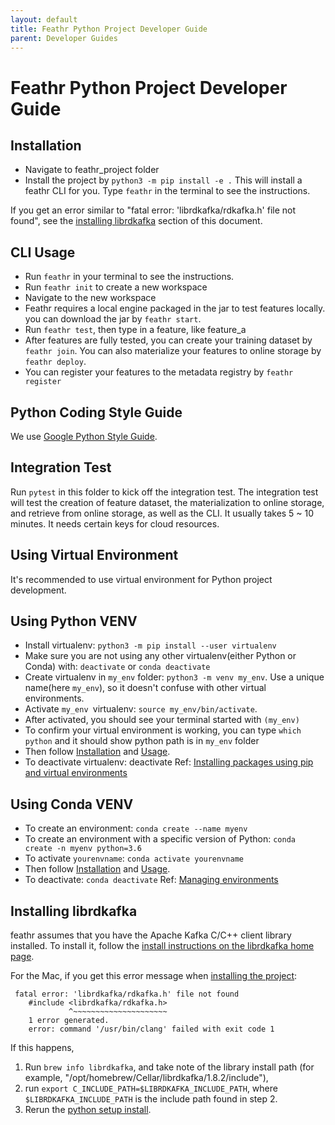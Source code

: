 ```yaml
---
layout: default
title: Feathr Python Project Developer Guide
parent: Developer Guides
---
```


# Feathr Python Project Developer Guide

## Installation

- Navigate to feathr_project folder
- Install the project by `python3 -m pip install -e .` This will install a feathr CLI for you. Type `feathr` in the terminal to see the instructions.

If you get an error similar to "fatal error: 'librdkafka/rdkafka.h' file not found", see the [installing librdkafka](#installing-librdkafka) section of this document.

## CLI Usage

- Run `feathr` in your terminal to see the instructions.
- Run `feathr init` to create a new workspace
- Navigate to the new workspace
- Feathr requires a local engine packaged in the jar to test features locally. you can download the jar by `feathr start`.
- Run `feathr test`, then type in a feature, like feature_a
- After features are fully tested, you can create your training dataset by `feathr join`. You can also materialize your features to online storage by `feathr deploy`.
- You can register your features to the metadata registry by `feathr register`

## Python Coding Style Guide

We use [Google Python Style Guide](https://google.github.io/styleguide/pyguide.html).

## Integration Test

Run `pytest` in this folder to kick off the integration test. The integration test will test the creation of feature dataset, the materialization to online storage, and retrieve from online storage, as well as the CLI. It usually takes 5 ~ 10 minutes. It needs certain keys for cloud resources.


## Using Virtual Environment

It's recommended to use virtual environment for Python project development.

## Using Python VENV

- Install virtualenv: `python3 -m pip install --user virtualenv`
- Make sure you are not using any other virtualenv(either Python or Conda) with: `deactivate` or `conda deactivate`
- Create virtualenv in `my_env` folder: `python3 -m venv my_env`. Use a unique name(here `my_env`), so it doesn't confuse with other virtual environments.
- Activate `my_env `virtualenv: `source my_env/bin/activate`.
- After activated, you should see your terminal started with `(my_env)`
- To confirm your virtual environment is working, you can type `which python` and it should show python path is in `my_env` folder
- Then follow [Installation](#Installation) and [Usage](#CLI-Usage).
- To deactivate virtualenv: deactivate
  Ref: [Installing packages using pip and virtual environments](https://packaging.python.org/en/latest/guides/installing-using-pip-and-virtual-environments/)

## Using Conda VENV

- To create an environment: `conda create --name myenv`
- To create an environment with a specific version of Python: `conda create -n myenv python=3.6`
- To activate `yourenvname`: `conda activate yourenvname`
- Then follow [Installation](#Installation) and [Usage](#CLI-Usage).
- To deactivate: `conda deactivate`
  Ref: [Managing environments](https://docs.conda.io/projects/conda/en/latest/user-guide/tasks/manage-environments.html)

## Installing librdkafka

feathr assumes that you have the Apache Kafka C/C++ client library installed. To install it, follow the [install instructions on the librdkafka home page](https://github.com/edenhill/librdkafka#installation). 

For the Mac, if you get this error message when [installing the project](#installation):

```shell
 fatal error: 'librdkafka/rdkafka.h' file not found
    #include <librdkafka/rdkafka.h>
             ^~~~~~~~~~~~~~~~~~~~~~
    1 error generated.
    error: command '/usr/bin/clang' failed with exit code 1
```

If this happens, 

1. Run `brew info librdkafka`, and take note of the library install path (for example, "/opt/homebrew/Cellar/librdkafka/1.8.2/include"),
2. run `export C_INCLUDE_PATH=$LIBRDKAFKA_INCLUDE_PATH`, where `$LIBRDKAFKA_INCLUDE_PATH` is the include path found in step 2.
3. Rerun the [python setup install](#installation).